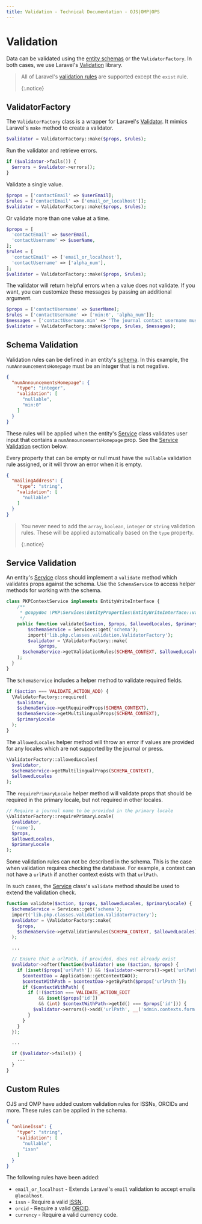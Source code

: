 ```yaml
---
title: Validation - Technical Documentation - OJS|OMP|OPS
---
```


# Validation

Data can be validated using the [entity schemas](./architecture-entities#schemas) or the `ValidatorFactory`. In both cases, we use Laravel's [Validation](https://laravel.com/docs/5.5/validation) library.

> All of Laravel's [validation rules](https://laravel.com/docs/5.5/validation#available-validation-rules) are supported except the `exist` rule. 
> 
> {:.notice}

## ValidatorFactory

The `ValidatorFactory` class is a wrapper for Laravel's [Validator](https://laravel.com/docs/5.5/validation). It mimics Laravel's `make` method to create a validator.

```php
$validator = ValidatorFactory::make($props, $rules);
```

Run the validator and retrieve errors.

```php
if ($validator->fails()) {
  $errors = $validator->errors();
}
```

Validate a single value.

```php
$props = ['contactEmail' => $userEmail];
$rules = ['contactEmail' => ['email_or_localhost']];
$validator = ValidatorFactory::make($props, $rules);
```

Or validate more than one value at a time.

```php
$props = [
  'contactEmail' => $userEmail,
  'contactUsername' => $userName,
];
$rules = [
  'contactEmail' => ['email_or_localhost'],
  'contactUsername' => ['alpha_num'],
];
$validator = ValidatorFactory::make($props, $rules);
```

The validator will return helpful errors when a value does not validate. If you want, you can customize these messages by passing an additional argument.

```php
$props = ['contactUsername' => $userName];
$rules = ['contactUsername' => ['min:6', 'alpha_num']];
$messages = ['contactUsername.min' => 'The journal contact username must be at least 6 characters.'];
$validator = ValidatorFactory::make($props, $rules, $messages);
```

## Schema Validation

Validation rules can be defined in an entity's [schema](./architecture-entities#schemas). In this example, the `numAnnouncementsHomepage` must be an integer that is not negative.

```json
{
  "numAnnouncementsHomepage": {
    "type": "integer",
    "validation": [
      "nullable",
      "min:0"
    ]
  }
}
```

These rules will be applied when the entity's [Service](./architecture-services) class validates user input that contains a `numAnnouncementsHomepage` prop. See the [Service Validation](#service-validation) section below.

Every property that can be empty or null must have the `nullable` validation rule assigned, or it will throw an error when it is empty.

```json
{
  "mailingAddress": {
    "type": "string",
    "validation": [
      "nullable"
    ]
  }
}
```

> You never need to add the `array`, `boolean`, `integer` or `string` validation rules. These will be applied automatically based on the `type` property. 
> 
> {:.notice}

## Service Validation

An entity's [Service](./architecture-services) class should implement a `validate` method which validates props against the schema. Use the `SchemaService` to access helper methods for working with the schema.

```php
class PKPContextService implements EntityWriteInterface {
    /**
     * @copydoc \PKP\Services\EntityProperties\EntityWriteInterface::validate()
     */
    public function validate($action, $props, $allowedLocales, $primaryLocale) {
        $schemaService = Services::get('schema');
        import('lib.pkp.classes.validation.ValidatorFactory');
        $validator = \ValidatorFactory::make(
            $props,
      $schemaService->getValidationRules(SCHEMA_CONTEXT, $allowedLocales)
    );
  }
}
```

The `SchemaService` includes a helper method to validate required fields.

```php
if ($action === VALIDATE_ACTION_ADD) {
  \ValidatorFactory::required(
    $validator,
    $schemaService->getRequiredProps(SCHEMA_CONTEXT),
    $schemaService->getMultilingualProps(SCHEMA_CONTEXT),
    $primaryLocale
  );
}
```

The `allowedLocales` helper method will throw an error if values are provided for any locales which are not supported by the journal or press.

```php
\ValidatorFactory::allowedLocales(
  $validator,
  $schemaService->getMultilingualProps(SCHEMA_CONTEXT),
  $allowedLocales
);
```

The `requirePrimaryLocale` helper method will validate props that should be required in the primary locale, but not required in other locales.


```php
// Require a journal name to be provided in the primary locale
\ValidatorFactory::requirePrimaryLocale(
  $validator,
  ['name'],
  $props,
  $allowedLocales,
  $primaryLocale
);
```

Some validation rules can not be described in the schema. This is the case when validation requires checking the database. For example, a context can not have a `urlPath` if another context exists with that `urlPath`.

In such cases, the [Service](./architecture-services) class's `validate` method should be used to extend the validation check.

```php
function validate($action, $props, $allowedLocales, $primaryLocale) {
  $schemaService = Services::get('schema');
  import('lib.pkp.classes.validation.ValidatorFactory');
  $validator = \ValidatorFactory::make(
    $props,
    $schemaService->getValidationRules(SCHEMA_CONTEXT, $allowedLocales)
  );

  ...

  // Ensure that a urlPath, if provided, does not already exist
  $validator->after(function($validator) use ($action, $props) {
    if (isset($props['urlPath']) && !$validator->errors()->get('urlPath')) {
      $contextDao = Application::getContextDAO();
      $contextWithPath = $contextDao->getByPath($props['urlPath']);
      if ($contextWithPath) {
        if (!($action === VALIDATE_ACTION_EDIT
            && isset($props['id'])
            && (int) $contextWithPath->getId() === $props['id'])) {
          $validator->errors()->add('urlPath', __('admin.contexts.form.pathExists'));
        }
      }
    }
  });

  ...

  if ($validator->fails()) {
    ...
  }
}
```

## Custom Rules

OJS and OMP have added custom validation rules for ISSNs, ORCIDs and more. These rules can be applied in the schema.

```json
{
  "onlineIssn": {
    "type": "string",
    "validation": [
      "nullable",
      "issn"
    ]
  }
}
```

The following rules have been added:

- `email_or_localhost` - Extends Laravel's `email` validation to accept emails `@localhost`.
- `issn` - Require a valid [ISSN](https://www.issn.org/).
- `orcid` - Require a valid [ORCID](https://orcid.org/).
- `currency` - Require a valid currency code.

